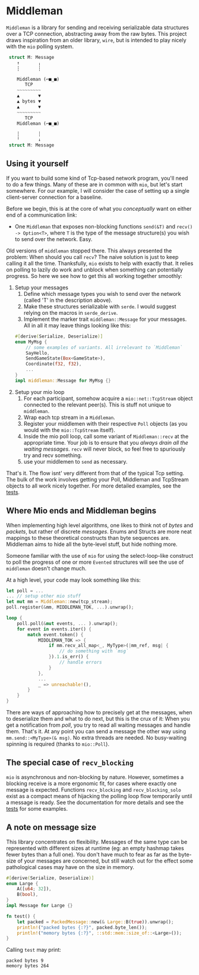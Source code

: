 # Middleman
`Middleman` is a library for sending and receiving serializable data structures over a TCP connection, abstracting away from the raw bytes. This project draws inspiration from an older library, `wire`, but is intended to play nicely with the `mio` polling system. 

```Rust
 struct M: Message 
    ↑       ╷
    ┆       ┆

    Middleman (⌐■_■)
       TCP
    ~~~~~~~~~
    ▲       ▼    
    ▲ bytes ▼    
    ▲       ▼
    ~~~~~~~~~    
       TCP
    Middleman (⌐■_■)

    ┆       ┆
    ╵       ↓
 struct M: Message 
```

## Using it yourself
If you want to build some kind of Tcp-based network program, you'll need to do a few things. Many of these are in common with `mio`, but let's start somewhere. For our example, I will consider the case of setting up a single client-server connection for a baseline.

Before we begin, this is at the core of what you _conceptually_ want on either end of a communication link:
* One `Middleman` that exposes non-blocking functions `send(&T)` and `recv() -> Option<T>`, where `T` is the type of the message structure(s) you wish to send over the network. Easy.

Old versions of `middleman` stopped there. This always presented the problem: When should you call `recv`? The naive solution is just to keep calling it all the time. Thanksfully, `mio` exists to help with exactly that. It relies on polling to lazily do work and unblock when something can potentially progress. So here we see how to get this all working together smoothly:

1. Setup your messages
    1. Define which message types you wish to send over the network (called 'T' in the description above).
    1. Make these structures serializable with `serde`. I would suggest relying on the macros in `serde_derive`.
    1. Implement the marker trait `middleman::Message` for your messages.
    All in all it may leave things looking like this: 
    ```rust
    #[derive(Serialize, Deserialize)]
    enum MyMsg {
        // some examples of variants. All irrelevant to `Middleman`
        SayHello,
        SendGameState(Box<GameState>),
        Coordinate(f32, f32),
        ...
    }
    impl middleman::Message for MyMsg {}
    ```
1. Setup your mio loop
    1. For each participant, somehow acquire a `mio::net::TcpStream` object connected to the relevant peer(s). This is stuff not unique to `middleman`.
    1. Wrap each tcp stream in a `Middleman`. 
    1. Register your middlemen with their respective `Poll` objects (as you would with the `mio::TcpStream` itself).
    1. Inside the mio poll loop, call some variant of `Middleman::recv` at the appropriate time. Your job is to ensure that you _always drain all the waiting messages_. `recv` will never block, so feel free to spuriously try and recv something.
    1. use your middlemen to `send` as necessary.

That's it. The flow isnt' very different from that of the typical Tcp setting. The bulk of the work involves getting your Poll, Middleman and TcpStream objects to all work nicely together. For more detailed examples, see the [tests](https://github.com/sirkibsirkib/middleman/blob/master/src/tests.rs).

## Where Mio ends and Middleman begins
When implementing high level algorithms, one likes to think not of _bytes_ and _packets_, but rather of discrete _messages_. Enums and Structs are more neat mappings to these theoretical constructs than byte sequences are. Middleman aims to hide all the byte-level stuff, but hide nothing more.

Someone familiar with the use of `mio` for using the select-loop-like construct to poll the progress of one or more `Evented` structures will see the use of `middleman` doesn't change much. 

At a high level, your code may look something like this:
```rust
let poll = ...
... // setup other mio stuff
let mut mm = Middleman::new(tcp_stream);
poll.register(&mm, MIDDLEMAN_TOK, ...).unwrap();

loop {
    poll.poll(&mut events, ... ).unwrap();
    for event in events.iter() {
        match event.token() {
            MIDDLEMAN_TOK => {
                if mm.recv_all_map<_, MyType>(|mm_ref, msg| {
                    // do something with `msg`
                }).1.is_err() {
                    // handle errors
                }
            },
            ...
            _ => unreachable!(),
        }
    }
}

```
There are ways of approaching how to precisely get at the messages, when to deserialize them and what to do next,
but this is the crux of it: When you get a notification from _poll_, you try to read all waiting messages and handle them. That's it. At any point you can send a message the other way using `mm.send::<MyType>(& msg)`. No extra threads are needed. No busy-waiting spinning is required (thanks to `mio::Poll`).

## The special case of `recv_blocking`
`mio` is asynchronous and non-blocking by nature. However, sometimes a blocking receive is a more ergonomic fit, for cases where exactly one message is expected. Functions `recv_blocking` and `recv_blocking_solo` exist as a compact means of hijacking the polling loop flow temporarily until a message is ready. See the documentation for more details and see the [tests](https://github.com/sirkibsirkib/middleman/blob/master/src/tests.rs) for some examples. 

## A note on message size
This library concentrates on flexibility. Messages of the same type can be represented with different sizes at runtime (eg: an empty hashmap takes fewer bytes than a full one). You don't have much to fear as far as the byte-size of your messages are concerned, but still watch out for the effect some pathological cases may have on the size in memory.

```rust
#[derive(Serialize, Deserialize)]
enum Large {
    A([u64; 32]),
    B(bool),
}
impl Message for Large {}

fn test() {
    let packed = PackedMessage::new(& Large::B(true)).unwrap();
    println!("packed bytes {:?}", packed.byte_len());
    println!("memory bytes {:?}", ::std::mem::size_of::<Large>());
}
```

Calling `test` may print:
```
packed bytes 9
memory bytes 264
```
